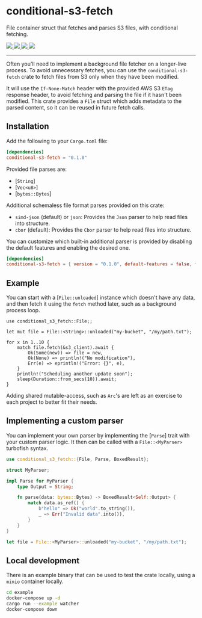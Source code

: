 # conditional-s3-fetch
File container struct that fetches and parses S3 files, with conditional fetching.

<a href="https://github.com/bltavares/conditional-s3-fetch/actions?query=workflow%3AQuickstart+branch%3Amain">
    <img src="https://img.shields.io/github/actions/workflow/status/bltavares/conditional-s3-fetch/main.yml?branch=main" />
</a>
<a href="https://github.com/bltavares/conditional-s3-fetch/actions?query=workflow%3ACross-compile+branch%3Amain">
    <img src="https://img.shields.io/github/actions/workflow/status/bltavares/conditional-s3-fetch/main.yml?branch=main" />
</a>
<a href="https://crates.io/crates/conditional-s3-fetch">
    <img src="https://img.shields.io/crates/v/conditional-s3-fetch.svg" />
</a>
<a href="https://docs.rs/conditional-s3-fetch">
    <img src="https://docs.rs/conditional-s3-fetch/badge.svg" />
</a>
<hr />

Often you'll need to implement a background file fetcher on a longer-live process. To avoid unnecessary fetches, you can use the `conditional-s3-fetch` crate to fetch files from S3 only when they have been modified.

It will use the `If-None-Match` header with the provided AWS S3 `ETag` response header, to avoid fetching and parsing the file if it hasn't been modified.
This crate provides a `File` struct which adds metadata to the parsed content, so it can be reused in future fetch calls.

## Installation

Add the following to your `Cargo.toml` file:

```toml
[dependencies]
conditional-s3-fetch = "0.1.0"
```

Provided file parses are:
- [`String`]
- [`Vec<u8>`]
- [`bytes::Bytes`]


Additional schemaless file format parses provided on this crate:
- `simd-json` (default) or `json`: Provides the `Json` parser to help read files into structure.
- `cbor` (default): Provides the `Cbor` parser to help read files into structure.

You can customize which built-in additional parser is provided by disabling the default features and enabling the desired one.

```toml
[dependencies]
conditional-s3-fetch = { version = "0.1.0", default-features = false, features = ["json"] }
```

## Example

You can start with a [`File::unloaded`] instance which doesn't have any data, and then fetch it using the `fetch` method later, such as a background process loop.

```rust,ignore,text
use conditional_s3_fetch::File;;

let mut file = File::<String>::unloaded("my-bucket", "/my/path.txt");

for x in 1..10 {
    match file.fetch(&s3_client).await {
        Ok(Some(new)) => file = new,
        Ok(None) => println!("No modification"),
        Err(e) => eprintln!("Error: {}", e),
    }
    println!("Scheduling another update soon");
    sleep(Duration::from_secs(10)).await;
}
```

Adding shared mutable-access, such as `Arc`'s are left as an exercise to each project to better fit their needs.

## Implementing a custom parser

You can implement your own parser by implementing the [`Parse`] trait with your custom parser logic.
It then can be called with a `File::<MyParser>` turbofish syntax.

```rust
use conditional_s3_fetch::{File, Parse, BoxedResult};

struct MyParser;

impl Parse for MyParser {
    type Output = String;

    fn parse(data: bytes::Bytes) -> BoxedResult<Self::Output> {
        match data.as_ref() {
            b"hello" => Ok("world".to_string()),
            _ => Err("Invalid data".into()),
        }
    }
}

let file = File::<MyParser>::unloaded("my-bucket", "/my/path.txt");
```

## Local development

There is an example binary that can be used to test the crate locally, using a `minio` container locally.

```sh
cd example
docker-compose up -d
cargo run --example watcher
docker-compose down
```